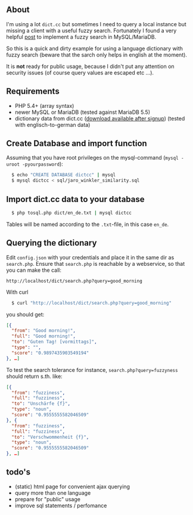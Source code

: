 ## About

I'm using a lot `dict.cc` but sometimes I need to query a local instance but missing a client with a useful fuzzy search. Fortunately I found a very helpful [post](http://dannykopping.com/blog/fuzzy-text-search-mysql-jaro-winkler) to implement a fuzzy search in MySQL/MariaDB.

So this is a quick and dirty example for using a language dictionary with fuzzy search (beware that the sarch only helps in english at the moment).

It is **not** ready for public usage, because I didn't put any attention on security issues (of course query values are escaped etc …).

## Requirements

  * PHP 5.4+ (array syntax)
  * newer MySQL or MariaDB (tested against MariaDB 5.5)
  * dictionary data from dict.cc ([download available after signup](http://www1.dict.cc/translation_file_request.php)) (tested with englisch-to-german data)

## Create Database and import function

Assuming that you have root privileges on the mysql-command (`mysql -uroot -pyourpassword`):

```sh
  $ echo "CREATE DATABASE dictcc" | mysql
  $ mysql dictcc < sql/jaro_winkler_similarity.sql
```

## Import dict.cc data to your database

```sh
  $ php tosql.php dict/en_de.txt | mysql dictcc
```

Tables will be named according to the `.txt`-file, in this case `en_de`.

## Querying the dictionary

Edit `config.json` with your credentials and place it in the same dir as `search.php`. Ensure that `search.php` is reachable by a webservice, so that you can make the call:

`http://localhost/dict/search.php?query=good_morning`

With curl

```sh
  $ curl "http://localhost/dict/search.php?query=good_morning"
```

you should get:

```json
[{
  "from": "Good morning!",
  "full": "Good morning!",
  "to": "Guten Tag! [vormittags]",
  "type": "",
  "score": "0.9897435903549194"
}, …]
```

To test the search tolerance for instance, `search.php?query=fuzzyness` should return s.th. like:

```json
[{
  "from": "fuzziness",
  "full": "fuzziness",
  "to": "Unschärfe {f}",
  "type": "noun",
  "score": "0.9555555582046509"
}, {
  "from": "fuzziness",
  "full": "fuzziness",
  "to": "Verschwommenheit {f}",
  "type": "noun",
  "score": "0.9555555582046509"
}, …]
```

## todo's

  * (static) html page for convenient ajax querying
  * query more than one language
  * prepare for "public" usage
  * improve sql statements / perfomance
